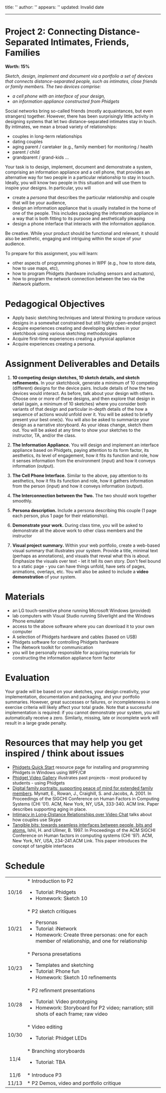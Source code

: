 title: ''
author: ''
appears: ''
updated: Invalid date

---

# Project 2: Connecting Distance-Separated Intimates, Friends, Families

**Worth: 15%**

_Sketch, design, implement and document via a portfolio a set of devices that connects distance-separated people, such as intimates, close friends or family members. The two devices comprise:_

* _a cell phone with an interface of your design,_
* _an information appliance constructed from Phidgets_

Social networks bring so-called friends (mostly acquaintances, but even strangers) together. However, there has been surprisingly little activity in designing systems that let two distance-separated intimates stay in touch. By intimates, we mean a broad variety of relationships:

* couples in long-term relationships
* dating couples
* aging parent / caretaker (e.g., family member) for monitoring / health
* parent / child
* grandparent / grand-kids ...

Your task is to design, implement, document and demonstrate a system, comprising an information appliance and a cell phone, that provides an alternative way for two people in a particular relationship to stay in touch. Ideally, you will know two people in this situation and will use them to inspire your designs. In particular, you will

* create a _persona_ that describes the particular relationship and couple that will be your audience,
* design an information appliance that is usually installed in the home of one of the people. This includes packaging the information appliance in a way that is both fitting to its purpose and aesthetically pleasing
* design a phone interface that interacts with the information appliance.

Be creative. While your product should be functional and relevant, it should also be aesthetic, engaging and intriguing within the scope of your audience.

To prepare for this assignment, you will learn:

* other aspects of programming phones in WPF (e.g., how to store data, how to use maps, etc),
* how to program Phidgets (hardware including sensors and actuators),
* how to program the network connection between the two via the iNetwork platform.

# Pedagogical Objectives

* Apply basic sketching techniques and lateral thinking to produce various designs in a somewhat constrained but still highly open-ended project
* Acquire experiences creating and developing sketches in your sketchbook using various sketching methodologies
* Acquire first-time experiences creating a physical appliance
* Acquire experiences creating a persona.

# Assignment Deliverables and Details

1.  **10 competing design sketches, 10 sketch details, and sketch refinements.** In your sketchbook, generate a minimum of 10 competing (different) designs for the device pairs. Include details of how the two devices would interact. As before, talk about your design with others. Choose one or more of these designs, and then explore that design in detail (again, a minimum of 10 sketches) where you consider both variants of that design and particular in-depth details of the how a sequence of actions would unfold over it. You will be asked to briefly present your best one(s). You will also be asked to summarize your design as a narrative storyboard. As your ideas change, sketch them out. You will be asked at any time to show your sketches to the instructor, TA, and/or the class.

2.  **The Information Appliance.** You will design and implement an interface appliance based on Phidgets, paying attention to its form factor, its aesthetics, its level of engagement, how it fits its function and role, how it senses information from the environment (input) and how it conveys information (output).

3.  **The Cell Phone Interface.** Similar to the above, pay attention to its aesthetics, how it fits its function and role, how it gathers information from the person (input) and how it conveys information (output).

4.  **The Interconnection between the Two.** The two should work together smoothly.

5.  **Persona description.** Include a persona describing this couple (1 page each person, plus 1 page for their relationship).

6.  **Demonstrate your work.** During class time, you will be asked to demonstrate all the above work to other class members and the instructor

7.  **Visual project summary.** Within your web portfolio, create a web-based visual summary that illustrates your system. Provide a title, minimal text (perhaps as annotations), and visuals that reveal what this is about. Emphasize the visuals over text - let it tell its own story. Don't feel bound to a static page - you can have things unfold, have sets of pages, animations, overlays, etc. You will also be asked to include a **video demonstration** of your system.

# Materials

* an LG touch-sensitive phone running Microsoft Windows (provided)
* lab computers with Visual Studio running Silverlight and the Windows Phone emulator
* access to the above software where you can download it to your own computer
* A selection of Phidgets hardware and cables (based on USB)
* Phidgets software for controlling Phidgets hardware
* The iNetwork toolkit for communication
* you will be personally responsible for acquiring materials for constructing the information appliance form factor

# Evaluation

Your grade will be based on your sketches, your design creativity, your implementation, documentation and packaging, and your portfolio summaries. However, great successes or failures, or incompleteness in one exercise criteria will likely affect your total grade. Note that a successful implementation is required: if you cannot demonstrate your system, you will automatically receive a zero. Similarly, missing, late or incomplete work will result in a large grade penalty.

# Resources that may help you get inspired / think about issues

* [Phidgets Quick Start](http://grouplab.cpsc.ucalgary.ca/cookbook/index.php/Technologies/Phidgets) resource page for installing and programming Phidgets in Windows using WPF/C#
* [Phidget Video Gallery](http://grouplab.cpsc.ucalgary.ca/Videos/Phidgets) illustrates past projects - most produced by students - using Phidgets
* [Digital family portraits: supporting peace of mind for extended family members](http://www.cc.gatech.edu/fce/ahri/publications/dfp-chi2001.pdf). Mynatt, E., Rowan, J., Craighill, S. and Jacobs, A. 2001. In Proceedings of the SIGCHI Conference on Human Factors in Computing Systems (CHI '01). ACM, New York, NY, USA, 333-340. ACM link. Paper describes supporting aging in place.
* [Intimacy in Long-Distance Relationships over Video Chat](http://grouplab.cpsc.ucalgary.ca/Publications/2012-IntimacyInLDR.CHI) talks about how couples use Skype
* [Tangible bits: towards seamless interfaces between people, bits and atoms.](http://gtubicomp2013.pbworks.com/w/file/fetch/65131525/ishii-tangible-bits-chi1997.pdf) Ishii, H. and Ullmer, B. 1997. In Proceedings of the ACM SIGCHI Conference on Human factors in computing systems (CHI '97). ACM, New York, NY, USA, 234-241.ACM Link. This paper introduces the concept of tangible interfaces

# Schedule

<table><tr><td align="center">10/16</td><td>* Introduction to P2

* Tutorial: Phidgets
* Homework: Sketch 10</td></tr>
<tr><td align="center">10/21</td><td>* P2 sketch critiques

* Personas
* Tutorial: iNetwork
* Homework: Create three personas: one for each member of relationship, and one for relationship</td></tr>
<tr><td align="center">10/23</td><td>* Persona presetations

* Templates and sketching
* Tutorial: Phone fun
* Homework: Sketch 10 refinements</td></tr>
<tr><td align="center">10/28</td><td>* P2 refinment presentations

* Tutorial: Video prototyping
* Homework: Storyboard for P2 video; narration; still shots of each frame; raw video</td></tr>
<tr><td align="center">10/30</td><td>* Video editing

* Tutorial: Phidget LEDs</td></tr>
<tr><td align="center">11/4</td><td>* Branching storyboards

* Tutorial: TBA</td></tr>
<tr><td align="center">11/6</td><td>* Introduce P3</td></tr>
<tr><td align="center">11/13</td><td>* P2 Demos, video and portfolio critique</td></tr>
</table>
